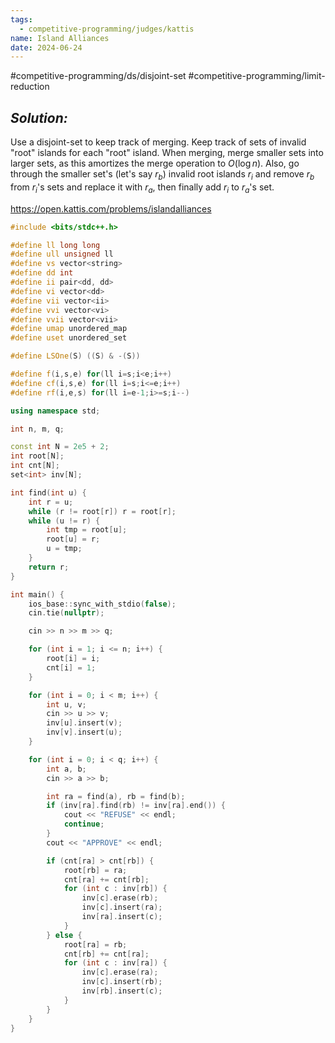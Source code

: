 ```yaml
---
tags:
  - competitive-programming/judges/kattis
name: Island Alliances
date: 2024-06-24
---
```

#competitive-programming/ds/disjoint-set #competitive-programming/limit-reduction 
## _Solution:_
Use a disjoint-set to keep track of merging. Keep track of sets of invalid "root" islands for each "root" island. When merging, merge smaller sets into larger sets, as this amortizes the merge operation to $O(\log{n})$. Also, go through the smaller set's (let's say $r_b$) invalid root islands $r_i$ and remove $r_b$ from $r_i$'s sets and replace it with $r_a$, then finally add $r_i$ to $r_a$'s set.

https://open.kattis.com/problems/islandalliances
```cpp
#include <bits/stdc++.h>

#define ll long long
#define ull unsigned ll
#define vs vector<string>
#define dd int
#define ii pair<dd, dd>
#define vi vector<dd>
#define vii vector<ii>
#define vvi vector<vi>
#define vvii vector<vii>
#define umap unordered_map
#define uset unordered_set

#define LSOne(S) ((S) & -(S))

#define f(i,s,e) for(ll i=s;i<e;i++)
#define cf(i,s,e) for(ll i=s;i<=e;i++)
#define rf(i,e,s) for(ll i=e-1;i>=s;i--)

using namespace std;

int n, m, q;

const int N = 2e5 + 2;
int root[N];
int cnt[N];
set<int> inv[N];

int find(int u) {
    int r = u;
    while (r != root[r]) r = root[r];
    while (u != r) {
        int tmp = root[u];
        root[u] = r;
        u = tmp;
    }
    return r;
}

int main() {
    ios_base::sync_with_stdio(false);
    cin.tie(nullptr);

    cin >> n >> m >> q;

    for (int i = 1; i <= n; i++) {
        root[i] = i;
        cnt[i] = 1;
    }

    for (int i = 0; i < m; i++) {
        int u, v;
        cin >> u >> v;
        inv[u].insert(v);
        inv[v].insert(u);
    }

    for (int i = 0; i < q; i++) {
        int a, b;
        cin >> a >> b;

        int ra = find(a), rb = find(b);
        if (inv[ra].find(rb) != inv[ra].end()) {
            cout << "REFUSE" << endl;
            continue;
        }
        cout << "APPROVE" << endl;

        if (cnt[ra] > cnt[rb]) {
            root[rb] = ra;
            cnt[ra] += cnt[rb];
            for (int c : inv[rb]) {
                inv[c].erase(rb);
                inv[c].insert(ra);
                inv[ra].insert(c);
            }
        } else {
            root[ra] = rb;
            cnt[rb] += cnt[ra];
            for (int c : inv[ra]) {
                inv[c].erase(ra);
                inv[c].insert(rb);
                inv[rb].insert(c);
            }
        }
    }
}
```